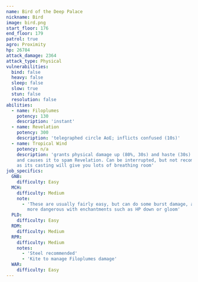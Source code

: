 ```yaml
---
name: Bird of the Deep Palace
nickname: Bird
image: bird.png
start_floor: 176
end_floor: 179
patrol: true
agro: Proximity
hp: 26784
attack_damage: 2364
attack_type: Physical
vulnerabilities:
  bind: false
  heavy: false
  sleep: false
  slow: true
  stun: false
  resolution: false
abilities:
  - name: Filoplumes
    potency: 130
    description: 'instant'
  - name: Revelation
    potency: 300
    description: 'telegraphed circle AoE; inflicts confused (10s)'
  - name: Tropical Wind
    potency: n/a
    description: 'grants physical damage up (80%, 30s) and haste (30s) to self,
    and causes it to spam Revelation. Can be interrupted, but not recommended
    as its casting will give you lots of breathing room'
job_specifics:
  GNB:
    difficulty: Easy
  MCH:
    difficulty: Medium
    note:
      - 'These are usually fairly easy, but can do some burst damage, and are
        more dangerous with enchantments such as HP down or gloom'
  PLD:
    difficulty: Easy
  RDM:
    difficulty: Medium
  RPR:
    difficulty: Medium
    notes:
      - 'Steel recommended'
      - 'Kite to manage Filoplumes damage'
  WAR:
    difficulty: Easy
---
```

